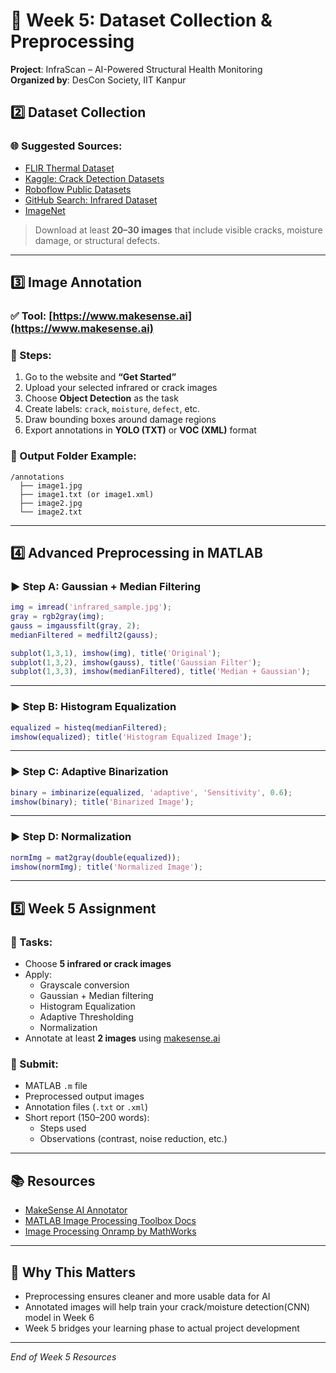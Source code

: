 
# 📅 Week 5: Dataset Collection & Preprocessing

**Project**: InfraScan – AI-Powered Structural Health Monitoring  
**Organized by**: DesCon Society, IIT Kanpur

## 2️⃣ Dataset Collection

### 🌐 Suggested Sources:
- [FLIR Thermal Dataset](https://www.flir.com/oem/adas/adas-dataset-form/)
- [Kaggle: Crack Detection Datasets](https://www.kaggle.com/search?q=crack+infrared+image)
- [Roboflow Public Datasets](https://public.roboflow.com)
- [GitHub Search: Infrared Dataset](https://github.com/search?q=infrared+thermal+image+dataset)
- [ImageNet](https://image-net.org)

> Download at least **20–30 images** that include visible cracks, moisture damage, or structural defects.

---

## 3️⃣ Image Annotation

### ✅ Tool: [https://www.makesense.ai](https://www.makesense.ai)

### 🧭 Steps:
1. Go to the website and **“Get Started”**
2. Upload your selected infrared or crack images
3. Choose **Object Detection** as the task
4. Create labels: `crack`, `moisture`, `defect`, etc.
5. Draw bounding boxes around damage regions
6. Export annotations in **YOLO (TXT)** or **VOC (XML)** format

### 📁 Output Folder Example:
```
/annotations
  ├── image1.jpg
  ├── image1.txt (or image1.xml)
  ├── image2.jpg
  └── image2.txt
```

---

## 4️⃣ Advanced Preprocessing in MATLAB

### ▶️ Step A: Gaussian + Median Filtering

```matlab
img = imread('infrared_sample.jpg');
gray = rgb2gray(img);
gauss = imgaussfilt(gray, 2);
medianFiltered = medfilt2(gauss);

subplot(1,3,1), imshow(img), title('Original');
subplot(1,3,2), imshow(gauss), title('Gaussian Filter');
subplot(1,3,3), imshow(medianFiltered), title('Median + Gaussian');
```

---

### ▶️ Step B: Histogram Equalization

```matlab
equalized = histeq(medianFiltered);
imshow(equalized); title('Histogram Equalized Image');
```

---

### ▶️ Step C: Adaptive Binarization

```matlab
binary = imbinarize(equalized, 'adaptive', 'Sensitivity', 0.6);
imshow(binary); title('Binarized Image');
```

---

### ▶️ Step D: Normalization

```matlab
normImg = mat2gray(double(equalized));
imshow(normImg); title('Normalized Image');
```

---

## 5️⃣ Week 5 Assignment

### 🧪 Tasks:
- Choose **5 infrared or crack images**
- Apply:
  - Grayscale conversion
  - Gaussian + Median filtering
  - Histogram Equalization
  - Adaptive Thresholding
  - Normalization
- Annotate at least **2 images** using [makesense.ai](https://www.makesense.ai)

### 📄 Submit:
- MATLAB `.m` file
- Preprocessed output images
- Annotation files (`.txt` or `.xml`)
- Short report (150–200 words):
  - Steps used
  - Observations (contrast, noise reduction, etc.)

---

## 📚 Resources

- [MakeSense AI Annotator](https://www.makesense.ai)
- [MATLAB Image Processing Toolbox Docs](https://www.mathworks.com/help/images/)
- [Image Processing Onramp by MathWorks](https://matlabacademy.mathworks.com/details/image-processing-onramp/imageprocessing#module=4)

---

## 🧠 Why This Matters

- Preprocessing ensures cleaner and more usable data for AI
- Annotated images will help train your crack/moisture detection(CNN) model in Week 6
- Week 5 bridges your learning phase to actual project development

---

_End of Week 5 Resources_
